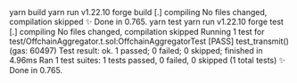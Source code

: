 <div id="termynal" data-termynal>
  <span data-ty="input"><span class="file-path"></span>yarn build</span>
  <span data-ty>yarn run v1.22.10</span>
  <span data-ty="input" data-ty-prompt="$"> forge build</span>
  <span data-ty>[.] compiling</span>
  <span data-ty>No files changed, compilation skipped</span>
  <span data-ty>✨ Done in 0.765.</span>
  <span data-ty> </span>
  <span data-ty="input"><span class="file-path"></span>yarn test</span>
  <span data-ty>yarn run v1.22.10</span>
  <span data-ty="input" data-ty-prompt="$"> forge test</span>
  <span data-ty>[.] compiling</span>
  <span data-ty>No files changed, compilation skipped</span>
  <span data-ty> </span>
  <span data-ty>Running 1 test for test/OffchainAggregator.t.sol:OffchainAggregatorTest</span>
  <span data-ty>[PASS] test_transmit() (gas: 60497)</span>
  <span data-ty>Test result: ok. 1 passed; 0 failed; 0 skipped; finished in 4.96ms</span>
  <span data-ty>Ran 1 test suites: 1 tests passed, 0 failed, 0 skipped (1 total tests)</span>
  <span data-ty>✨ Done in 0.765.</span>
  <span data-ty="input"><span class="file-path"></span> </span>
</div>
